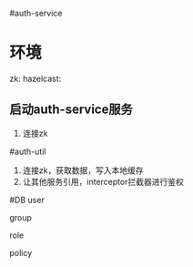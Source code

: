 #auth-service
# 环境

zk:
hazelcast:


## 启动auth-service服务
1. 连接zk

#auth-util 
1. 连接zk，获取数据，写入本地缓存
2. 让其他服务引用，interceptor拦截器进行鉴权



#DB
user 

group 

role

policy
